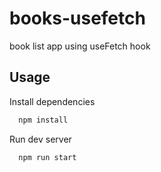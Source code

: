 # books-usefetch
book list app using useFetch hook

## Usage

Install dependencies
```javascript
  npm install
```

Run dev server
```javascript
  npm run start
```

